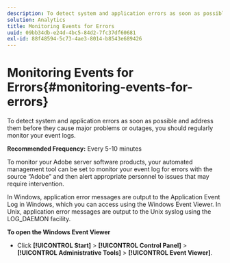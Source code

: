 ```yaml
---
description: To detect system and application errors as soon as possible and address them before they cause major problems or outages, you should regularly monitor your event logs.
solution: Analytics
title: Monitoring Events for Errors
uuid: 09bb34db-e24d-4bc5-84d2-7fc37df60681
exl-id: 88f48594-5c73-4ae3-8014-b8543e689426
---
```

# Monitoring Events for Errors{#monitoring-events-for-errors}

To detect system and application errors as soon as possible and address them before they cause major problems or outages, you should regularly monitor your event logs.

 **Recommended Frequency:** Every 5-10 minutes

To monitor your Adobe server software products, your automated management tool can be set to monitor your event log for errors with the source “Adobe” and then alert appropriate personnel to issues that may require intervention.

In Windows, application error messages are output to the Application Event Log in Windows, which you can access using the Windows Event Viewer. In Unix, application error messages are output to the Unix syslog using the LOG_DAEMON facility.

**To open the Windows Event Viewer**

* Click **[!UICONTROL Start]** > **[!UICONTROL Control Panel]** > **[!UICONTROL Administrative Tools]** > **[!UICONTROL Event Viewer]**.
